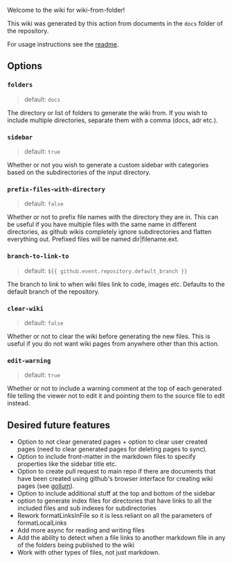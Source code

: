 Welcome to the wiki for wiki-from-folder!

This wiki was generated by this action from documents in the `docs` folder of the repository.

For usage instructions see the [readme](../README.md).

## Options
### `folders`
> default: `docs`

The directory or list of folders to generate the wiki from. If you wish to include multiple directories, separate them with a comma (docs, adr etc.).

### `sidebar`
> default: `true`

Whether or not you wish to generate a custom sidebar with categories based on the subdirectories of the input directory.

### `prefix-files-with-directory`
> default: `false`

Whether or not to prefix file names with the directory they are in. This can be useful if you have multiple files with the same name in different directories, as github wikis completely ignore subdirectories and flatten everything out. Prefixed files will be named dir|filename.ext.

### `branch-to-link-to`
> default: `${{ github.event.repository.default_branch }}`

The branch to link to when wiki files link to code, images etc. Defaults to the default branch of the repository.

### `clear-wiki`
> default: `false`

Whether or not to clear the wiki before generating the new files. This is useful if you do not want wiki pages from anywhere other than this action.

### `edit-warning`
> default: `true`

Whether or not to include a warning comment at the top of each generated file telling the viewer not to edit it and pointing them to the source file to edit instead.

## Desired future features
- Option to not clear generated pages + option to clear user created pages (need to clear generated pages for deleting pages to sync).
- Option to include front-matter in the markdown files to specify properties like the sidebar title etc.
- Option to create pull request to main repo if there are documents that have been created using github's browser interface for creating wiki pages (see [gollum](https://docs.github.com/en/actions/using-workflows/events-that-trigger-workflows#gollum)).
- Option to include additional stuff at the top and bottom of the sidebar
- option to generate index files for directories that have links to all the included files and sub indexes for subdirectories
- Rework formatLinksInFile so it is less reliant on all the parameters of formatLocalLinks
- Add more async for reading and writing files
- Add the ability to detect when a file links to another markdown file in any of the folders being published to the wiki
- Work with other types of files, not just markdown.